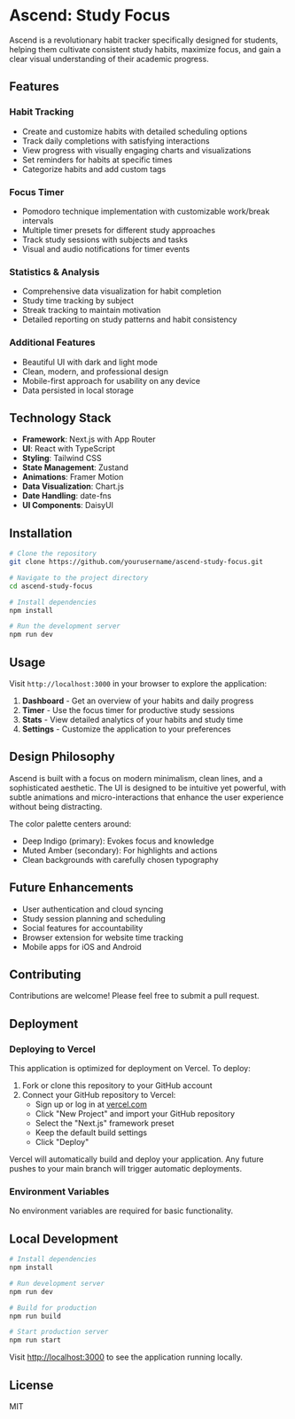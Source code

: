 # Ascend: Study Focus

Ascend is a revolutionary habit tracker specifically designed for students, helping them cultivate consistent study habits, maximize focus, and gain a clear visual understanding of their academic progress.

## Features

### Habit Tracking
- Create and customize habits with detailed scheduling options
- Track daily completions with satisfying interactions
- View progress with visually engaging charts and visualizations
- Set reminders for habits at specific times
- Categorize habits and add custom tags

### Focus Timer
- Pomodoro technique implementation with customizable work/break intervals
- Multiple timer presets for different study approaches
- Track study sessions with subjects and tasks
- Visual and audio notifications for timer events

### Statistics & Analysis
- Comprehensive data visualization for habit completion
- Study time tracking by subject
- Streak tracking to maintain motivation
- Detailed reporting on study patterns and habit consistency

### Additional Features
- Beautiful UI with dark and light mode
- Clean, modern, and professional design
- Mobile-first approach for usability on any device
- Data persisted in local storage

## Technology Stack

- **Framework**: Next.js with App Router
- **UI**: React with TypeScript
- **Styling**: Tailwind CSS
- **State Management**: Zustand
- **Animations**: Framer Motion
- **Data Visualization**: Chart.js
- **Date Handling**: date-fns
- **UI Components**: DaisyUI

## Installation

```bash
# Clone the repository
git clone https://github.com/yourusername/ascend-study-focus.git

# Navigate to the project directory
cd ascend-study-focus

# Install dependencies
npm install

# Run the development server
npm run dev
```

## Usage

Visit `http://localhost:3000` in your browser to explore the application:

1. **Dashboard** - Get an overview of your habits and daily progress
2. **Timer** - Use the focus timer for productive study sessions
3. **Stats** - View detailed analytics of your habits and study time
4. **Settings** - Customize the application to your preferences

## Design Philosophy

Ascend is built with a focus on modern minimalism, clean lines, and a sophisticated aesthetic. The UI is designed to be intuitive yet powerful, with subtle animations and micro-interactions that enhance the user experience without being distracting.

The color palette centers around:
- Deep Indigo (primary): Evokes focus and knowledge
- Muted Amber (secondary): For highlights and actions
- Clean backgrounds with carefully chosen typography

## Future Enhancements

- User authentication and cloud syncing
- Study session planning and scheduling
- Social features for accountability
- Browser extension for website time tracking
- Mobile apps for iOS and Android

## Contributing

Contributions are welcome! Please feel free to submit a pull request.

## Deployment

### Deploying to Vercel

This application is optimized for deployment on Vercel. To deploy:

1. Fork or clone this repository to your GitHub account
2. Connect your GitHub repository to Vercel:
   - Sign up or log in at [vercel.com](https://vercel.com)
   - Click "New Project" and import your GitHub repository
   - Select the "Next.js" framework preset
   - Keep the default build settings
   - Click "Deploy"

Vercel will automatically build and deploy your application. Any future pushes to your main branch will trigger automatic deployments.

### Environment Variables

No environment variables are required for basic functionality.

## Local Development

```bash
# Install dependencies
npm install

# Run development server
npm run dev

# Build for production
npm run build

# Start production server
npm run start
```

Visit [http://localhost:3000](http://localhost:3000) to see the application running locally.

## License

MIT
